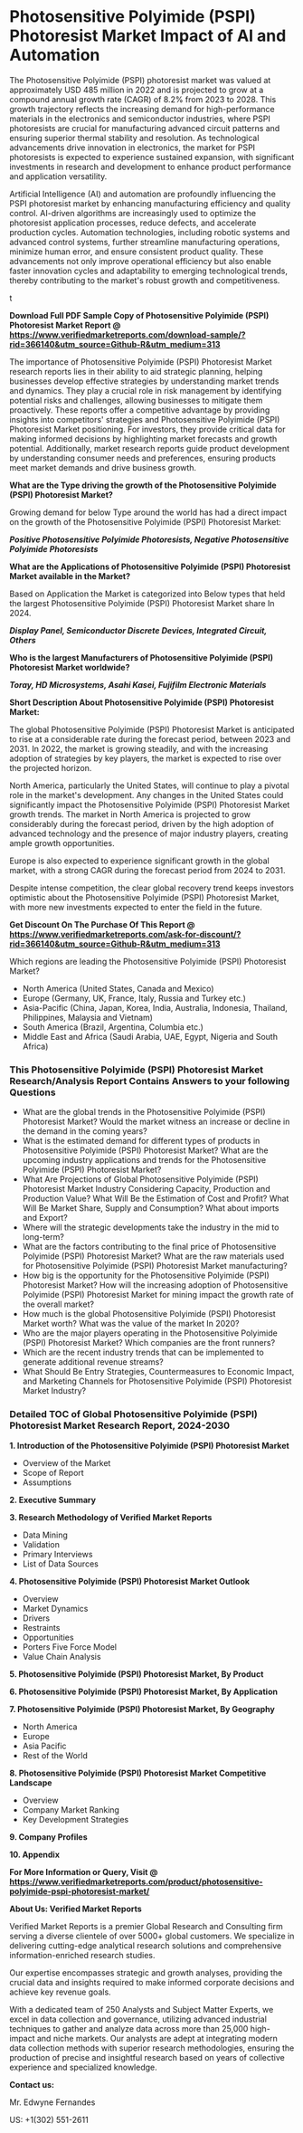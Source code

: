 <meta name="title" content="Global Photosensitive Polyimide (PSPI) Photoresist Market Impact of AI and Automation"><meta name="description" content="The Photosensitive Polyimide (PSPI) photoresist market was valued at approximately USD 485 million in 2022 and is projected to grow at a compound annual growth rate (C"><meta name="title" content="Photosensitive Polyimide (PSPI) Photoresist Market Size, Share, Scope, Trends, Growth, Opportunities, Analysis, Forecast"><h1>Photosensitive Polyimide (PSPI) Photoresist Market Impact of AI and Automation</h1><p>The Photosensitive Polyimide (PSPI) photoresist market was valued at approximately USD 485 million in 2022 and is projected to grow at a compound annual growth rate (CAGR) of 8.2% from 2023 to 2028. This growth trajectory reflects the increasing demand for high-performance materials in the electronics and semiconductor industries, where PSPI photoresists are crucial for manufacturing advanced circuit patterns and ensuring superior thermal stability and resolution. As technological advancements drive innovation in electronics, the market for PSPI photoresists is expected to experience sustained expansion, with significant investments in research and development to enhance product performance and application versatility.</p><p>Artificial Intelligence (AI) and automation are profoundly influencing the PSPI photoresist market by enhancing manufacturing efficiency and quality control. AI-driven algorithms are increasingly used to optimize the photoresist application processes, reduce defects, and accelerate production cycles. Automation technologies, including robotic systems and advanced control systems, further streamline manufacturing operations, minimize human error, and ensure consistent product quality. These advancements not only improve operational efficiency but also enable faster innovation cycles and adaptability to emerging technological trends, thereby contributing to the market's robust growth and competitiveness.</p>t</p><p id="" class=""><strong>Download Full PDF Sample Copy of Photosensitive Polyimide (PSPI) Photoresist Market Report @ <a href="https://www.verifiedmarketreports.com/download-sample/?rid=366140&utm_source=Github-R&utm_medium=313" target="_blank">https://www.verifiedmarketreports.com/download-sample/?rid=366140&utm_source=Github-R&utm_medium=313</a></strong></p><p>The importance of&nbsp;Photosensitive Polyimide (PSPI) Photoresist Market research reports lies in their ability to aid strategic planning, helping businesses develop effective strategies by understanding market trends and dynamics. They play a crucial role in risk management by identifying potential risks and challenges, allowing businesses to mitigate them proactively. These reports offer a competitive advantage by providing insights into competitors' strategies and Photosensitive Polyimide (PSPI) Photoresist Market positioning. For investors, they provide critical data for making informed decisions by highlighting market forecasts and growth potential. Additionally, market research reports guide product development by understanding consumer needs and preferences, ensuring products meet market demands and drive business growth.</p><p><strong>What are the&nbsp;Type driving the growth of the Photosensitive Polyimide (PSPI) Photoresist Market?</strong></p><p id="" class="">Growing demand for below Type around the world has had a direct impact on the growth of the Photosensitive Polyimide (PSPI) Photoresist Market:</p><em><strong>Positive Photosensitive Polyimide Photoresists, Negative Photosensitive Polyimide Photoresists</strong></em></p><strong>What are the&nbsp;Applications&nbsp;of Photosensitive Polyimide (PSPI) Photoresist Market available in the Market?</strong></p><p id="" class="">Based on Application the Market is categorized into Below types that held the largest Photosensitive Polyimide (PSPI) Photoresist Market share In 2024.</p><em><strong>Display Panel, Semiconductor Discrete Devices, Integrated Circuit, Others</strong></em></p><strong>Who is the largest Manufacturers of Photosensitive Polyimide (PSPI) Photoresist Market worldwide?</strong></p><p><em><strong>Toray, HD Microsystems, Asahi Kasei, Fujifilm Electronic Materials</strong></em></p><p id="" class=""><strong>Short Description About Photosensitive Polyimide (PSPI) Photoresist Market:</strong></p><p>The global Photosensitive Polyimide (PSPI) Photoresist Market is anticipated to rise at a considerable rate during the forecast period, between 2023 and 2031. In 2022, the market is growing steadily, and with the increasing adoption of strategies by key players, the market is expected to rise over the projected horizon.</p><p>North America, particularly the United States, will continue to play a pivotal role in the market's development. Any changes in the United States could significantly impact the Photosensitive Polyimide (PSPI) Photoresist Market growth trends. The market in North America is projected to grow considerably during the forecast period, driven by the high adoption of advanced technology and the presence of major industry players, creating ample growth opportunities.</p><p>Europe is also expected to experience significant growth in the global market, with a strong CAGR during the forecast period from 2024 to 2031.</p><p>Despite intense competition, the clear global recovery trend keeps investors optimistic about the Photosensitive Polyimide (PSPI) Photoresist Market, with more new investments expected to enter the field in the future.</p><p id="" class=""><strong>Get Discount On The Purchase Of This Report @ <a href="https://www.verifiedmarketreports.com/ask-for-discount/?rid=366140&utm_source=Github-R&utm_medium=313" target="_blank">https://www.verifiedmarketreports.com/ask-for-discount/?rid=366140&utm_source=Github-R&utm_medium=313</a></strong></p>Which regions are leading the Photosensitive Polyimide (PSPI) Photoresist Market?</p><ul><li>North America (United States, Canada and Mexico)</li><li>Europe (Germany, UK, France, Italy, Russia and Turkey etc.)</li><li>Asia-Pacific (China, Japan, Korea, India, Australia, Indonesia, Thailand, Philippines, Malaysia and Vietnam)</li><li>South America (Brazil, Argentina, Columbia etc.)</li><li>Middle East and Africa (Saudi Arabia, UAE, Egypt, Nigeria and South Africa)</li></ul><h3 id="" class="">This Photosensitive Polyimide (PSPI) Photoresist Market Research/Analysis Report Contains Answers to your following Questions</h3><ul><li>What are the global trends in the Photosensitive Polyimide (PSPI) Photoresist Market? Would the market witness an increase or decline in the demand in the coming years?</li><li>What is the estimated demand for different types of products in Photosensitive Polyimide (PSPI) Photoresist Market? What are the upcoming industry applications and trends for the Photosensitive Polyimide (PSPI) Photoresist Market?</li><li>What Are Projections of Global Photosensitive Polyimide (PSPI) Photoresist Market Industry Considering Capacity, Production and Production Value? What Will Be the Estimation of Cost and Profit? What Will Be Market Share, Supply and Consumption? What about imports and Export?</li><li>Where will the strategic developments take the industry in the mid to long-term?</li><li>What are the factors contributing to the final price of Photosensitive Polyimide (PSPI) Photoresist Market? What are the raw materials used for Photosensitive Polyimide (PSPI) Photoresist Market manufacturing?</li><li>How big is the opportunity for the Photosensitive Polyimide (PSPI) Photoresist Market? How will the increasing adoption of Photosensitive Polyimide (PSPI) Photoresist Market for mining impact the growth rate of the overall market?</li><li>How much is the global Photosensitive Polyimide (PSPI) Photoresist Market worth? What was the value of the market In 2020?</li><li>Who are the major players operating in the Photosensitive Polyimide (PSPI) Photoresist Market? Which companies are the front runners?</li><li>Which are the recent industry trends that can be implemented to generate additional revenue streams?</li><li>What Should Be Entry Strategies, Countermeasures to Economic Impact, and Marketing Channels for Photosensitive Polyimide (PSPI) Photoresist Market Industry?</li></ul><h3 id="" class="">Detailed TOC of Global Photosensitive Polyimide (PSPI) Photoresist Market Research Report, 2024-2030</h3><p id="" class=""><strong>1. Introduction of the Photosensitive Polyimide (PSPI) Photoresist Market</strong></p><ul><li>Overview of the Market</li><li>Scope of Report</li><li>Assumptions</li></ul><p id="" class=""><strong>2. Executive Summary</strong></p><p id="" class=""><strong>3. Research Methodology of Verified Market Reports</strong></p><ul><li>Data Mining</li><li>Validation</li><li>Primary Interviews</li><li>List of Data Sources</li></ul><p id="" class=""><strong>4. Photosensitive Polyimide (PSPI) Photoresist Market Outlook</strong></p><ul><li>Overview</li><li>Market Dynamics</li><li>Drivers</li><li>Restraints</li><li>Opportunities</li><li>Porters Five Force Model</li><li>Value Chain Analysis</li></ul><p id="" class=""><strong>5. Photosensitive Polyimide (PSPI) Photoresist Market, By Product</strong></p><p id="" class=""><strong>6. Photosensitive Polyimide (PSPI) Photoresist Market, By Application</strong></p><p id="" class=""><strong>7. Photosensitive Polyimide (PSPI) Photoresist Market, By Geography</strong></p><ul><li>North America</li><li>Europe</li><li>Asia Pacific</li><li>Rest of the World</li></ul><p id="" class=""><strong>8. Photosensitive Polyimide (PSPI) Photoresist Market Competitive Landscape</strong></p><ul><li>Overview</li><li>Company Market Ranking</li><li>Key Development Strategies</li></ul><p id="" class=""><strong>9. Company Profiles</strong></p><p id="" class=""><strong>10. Appendix</strong></p><p id="" class=""><strong>For More Information or Query, Visit @ <a href="https://www.verifiedmarketreports.com/product/photosensitive-polyimide-pspi-photoresist-market/" target="_blank">https://www.verifiedmarketreports.com/product/photosensitive-polyimide-pspi-photoresist-market/</a></strong></p><p id="" class=""><strong>About Us: Verified Market Reports</strong></p><p id="" class="">Verified Market Reports is a premier Global Research and Consulting firm serving a diverse clientele of over 5000+ global customers. We specialize in delivering cutting-edge analytical research solutions and comprehensive information-enriched research studies.</p><p id="" class="">Our expertise encompasses strategic and growth analyses, providing the crucial data and insights required to make informed corporate decisions and achieve key revenue goals.</p><p id="" class="">With a dedicated team of 250 Analysts and Subject Matter Experts, we excel in data collection and governance, utilizing advanced industrial techniques to gather and analyze data across more than 25,000 high-impact and niche markets. Our analysts are adept at integrating modern data collection methods with superior research methodologies, ensuring the production of precise and insightful research based on years of collective experience and specialized knowledge.</p><p id="" class=""><strong>Contact us:</strong></p><p id="" class="">Mr. Edwyne Fernandes</p><p id="" class="">US: +1(302) 551-2611</p>